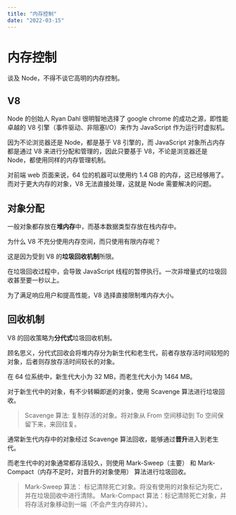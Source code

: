 ```yaml
---
title: "内存控制"
date: "2022-03-15"
---
```


# 内存控制

谈及 Node，不得不谈它高明的内存控制。

## V8

Node 的创始人 Ryan Dahl 很明智地选择了 google chrome 的成功之源，即性能卓越的 V8 引擎（事件驱动、非阻塞I/O）来作为 JavaScript 作为运行时虚拟机。

因为不论浏览器还是 Node，都是基于 V8 引擎的，而 JavaScript 对象所占内存都是通过 V8 来进行分配和管理的，因此只要基于 V8，不论是浏览器还是 Node，都使用同样的内存管理机制。

对前端 web 页面来说，64 位的机器可以使用约 1.4 GB 的内存，这已经够用了。而对于更大内存的对象，V8 无法直接处理，这就是 Node 需要解决的问题。

## 对象分配

一般对象都存放在**堆内存**中，而基本数据类型存放在栈内存中。

为什么 V8 不充分使用内存空间，而只使用有限内存呢？

这是因为受到 V8 的**垃圾回收机制**所限。

在垃圾回收过程中，会导致 JavaScript 线程的暂停执行。一次非增量式的垃圾回收甚至要一秒以上。

为了满足响应用户和提高性能，V8 选择直接限制堆内存大小。

## 回收机制

V8 的回收策略为**分代式**垃圾回收机制。

顾名思义，分代式回收会将堆内存分为新生代和老生代，前者存放存活时间较短的对象，后者则存放存活时间较长的对象。

在 64 位系统中，新生代大小为 32 MB，而老生代大小为 1464 MB。

对于新生代中的对象，有不少转瞬即逝的对象，使用 Scavenge 算法进行垃圾回收。

> Scavenge 算法: 复制存活的对象。将对象从 From 空间移动到 To 空间保留下来，来回往复。

通常新生代内存中的对象经过 Scavenge 算法回收，能够通过**晋升**进入到老生代。

而老生代中的对象通常都存活较久，则使用 Mark-Sweep（主要） 和 Mark-Compact（内存不足时，对晋升的对象使用） 算法进行垃圾回收。

> Mark-Sweep 算法： 标记清除死亡对象。将没有使用的对象标记为死亡，并在垃圾回收中进行清除。
> Mark-Compact 算法：标记清除死亡对象，并将存活对象移动到一端（不会产生内存碎片）。
